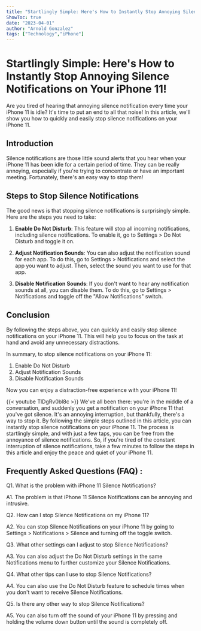```yaml
---
title: "Startlingly Simple: Here's How to Instantly Stop Annoying Silence Notifications on Your iPhone 11!"
ShowToc: true 
date: "2023-04-01"
author: "Arnold Gonzalez" 
tags: ["Technology","iPhone"]
---
```

# Startlingly Simple: Here's How to Instantly Stop Annoying Silence Notifications on Your iPhone 11!

Are you tired of hearing that annoying silence notification every time your iPhone 11 is idle? It's time to put an end to all that noise! In this article, we'll show you how to quickly and easily stop silence notifications on your iPhone 11. 

## Introduction 

Silence notifications are those little sound alerts that you hear when your iPhone 11 has been idle for a certain period of time. They can be really annoying, especially if you're trying to concentrate or have an important meeting. Fortunately, there's an easy way to stop them! 

## Steps to Stop Silence Notifications 

The good news is that stopping silence notifications is surprisingly simple. Here are the steps you need to take: 

1. **Enable Do Not Disturb**: This feature will stop all incoming notifications, including silence notifications. To enable it, go to Settings > Do Not Disturb and toggle it on. 

2. **Adjust Notification Sounds**: You can also adjust the notification sound for each app. To do this, go to Settings > Notifications and select the app you want to adjust. Then, select the sound you want to use for that app. 

3. **Disable Notification Sounds**: If you don't want to hear any notification sounds at all, you can disable them. To do this, go to Settings > Notifications and toggle off the "Allow Notifications" switch. 

## Conclusion 

By following the steps above, you can quickly and easily stop silence notifications on your iPhone 11. This will help you to focus on the task at hand and avoid any unnecessary distractions. 

In summary, to stop silence notifications on your iPhone 11: 

1. Enable Do Not Disturb 
2. Adjust Notification Sounds 
3. Disable Notification Sounds 

Now you can enjoy a distraction-free experience with your iPhone 11!

{{< youtube TlDgRv0bl8c >}} 
We've all been there: you're in the middle of a conversation, and suddenly you get a notification on your iPhone 11 that you've got silence. It's an annoying interruption, but thankfully, there's a way to stop it. By following the simple steps outlined in this article, you can instantly stop silence notifications on your iPhone 11. The process is startlingly simple, and with just a few taps, you can be free from the annoyance of silence notifications. So, if you're tired of the constant interruption of silence notifications, take a few minutes to follow the steps in this article and enjoy the peace and quiet of your iPhone 11.

## Frequently Asked Questions (FAQ) :
Q1. What is the problem with iPhone 11 Silence Notifications?

A1. The problem is that iPhone 11 Silence Notifications can be annoying and intrusive.

Q2. How can I stop Silence Notifications on my iPhone 11?

A2. You can stop Silence Notifications on your iPhone 11 by going to Settings > Notifications > Silence and turning off the toggle switch.

Q3. What other settings can I adjust to stop Silence Notifications?

A3. You can also adjust the Do Not Disturb settings in the same Notifications menu to further customize your Silence Notifications.

Q4. What other tips can I use to stop Silence Notifications?

A4. You can also use the Do Not Disturb feature to schedule times when you don't want to receive Silence Notifications.

Q5. Is there any other way to stop Silence Notifications?

A5. You can also turn off the sound of your iPhone 11 by pressing and holding the volume down button until the sound is completely off.


